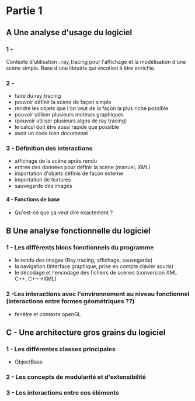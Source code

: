 # Partie 1

## A Une analyse d'usage du logiciel

### 1 -

Contexte d'utilisation : ray_tracing pour l'affichage et la modélisation d'une scène simple. Base d'une librairie qui vocation à être enrichie.

### 2 -

- faire du ray_tracing
- pouvoir définir la scène de façon simple
- rendre les objets que l'on veut de la façon la plus riche possible
- pouvoir utiliser plusieurs moteurs graphiques
- (pouvoir utiliser plusieurs algos de ray tracing)
- le calcul doit être aussi rapide que possible
- avoir un code bien documenté

### 3 - Définition des interactions

- affichage de la scène après rendu
- entrée des données pour définir la scène (manuel, XML)
- importation d'objets définis de façon externe
- importation de textures
- sauvegarde des images

#### 4 - Fonctions de base

- Qu'est-ce que ça veut dire exactement ?

## B Une analyse fonctionnelle du logiciel

### 1 - Les différents blocs fonctionnels du programme

- le rendu des images (Ray tracing, affichage, sauvegarde)
- la navigation (Interface graphique, prise en compte clavier souris)
- le décodage et l'encodage des fichiers de scènes (conversion XML C++, C++->XML)

### 2 -Les interactions avec l'environnement au niveau fonctionnel (interactions entre formes géométriques ??)

- fenêtre et contexte openGL

## C - Une architecture gros grains du logiciel

### 1 - Les différentes classes principales

- ObjectBase

### 2 - Les concepts de modularité et d'extensibilité

### 3 - Les interactions entre ces éléments
